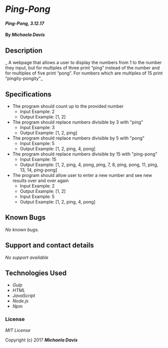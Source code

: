 # _Ping-Pong_

#### _Ping-Pong, 3.12.17_

#### By _**Michaela Davis**_


## Description

_ A webpage that allows a user to display the numbers from 1 to the number they input, but for multiples of three print “ping” instead of the number and for multiples of five print “pong”. For numbers which are multiples of 15 print “pingity-pongity"_

## Specifications
* The program should count up to the provided number
  * Input Example: 2
  * Output Example: [1, 2]
* The program should replace numbers divisible by 3 with "ping"
  * Input Example: 3
  * Output Example: [1, 2, ping]
* The program should replace numbers divisible by 5 with "pong"
  * Input Example: 5
  * Output Example: [1, 2, ping, 4, pong]
* The program should replace numbers divisible by 15 with "ping-pong"
  * Input Example: 15
  * Output Example: [1, 2, ping, 4, pong, ping, 7, 8, ping, pong, 11, ping, 13, 14, ping-pong]
* The program should allow user to enter a new number and see new results over and over again
  * Input Example: 2
  * Output Example: [1, 2]
  * Input Example: 5
  * Output Example: [1, 2, ping, 4, pong]

## Known Bugs

_No known bugs._

## Support and contact details

_No support available_

## Technologies Used

* _Gulp_
* _HTML_
* _JavaScript_
* _Node.js_
* _Npm_


### License

*MIT License*

Copyright (c) 2017 **_Michaela Davis_**
